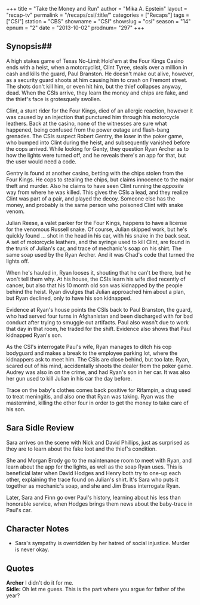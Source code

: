 +++
title = "Take the Money and Run"
author = "Mika A. Epstein"
layout = "recap-tv"
permalink = "/recaps/csi/:title/"
categories = ["Recaps"]
tags = ["CSI"]
station = "CBS"
showname = "CSI"
showslug = "csi"
season = "14"
epnum = "2"
date = "2013-10-02"
prodnum= "297"
+++

## Synopsis## 

A high stakes game of Texas No-Limit Hold'em at the Four Kings Casino ends with a heist, when a motorcyclist, Clint Tyree, steals over a million in cash and kills the guard, Paul Branston. He doesn't make out alive, however, as a security guard shoots at him causing him to crash on Fremont street. The shots don't kill him, or even hit him, but the thief collapses anyway, dead. When the CSIs arrive, they learn the money and chips are fake, and the thief's face is grotesquely swollen.

Clint, a stunt rider for the Four Kings, died of an allergic reaction, however it was caused by an injection that punctured him through his motorcycle leathers. Back at the casino, none of the witnesses are sure what happened, being confused from the power outage and flash-bang grenades. The CSIs suspect Robert Gentry, the loser in the poker game, who bumped into Clint during the heist, and subsequently vanished before the cops arrived. While looking for Genty, they question Ryan Archer as to how the lights were turned off, and he reveals there's an app for that, but the user would need a code.

Gentry is found at another casino, betting with the chips stolen from the Four Kings. He cops to stealing the chips, but claims innocence to the major theft and murder. Also he claims to have seen Clint running the *opposite* way from where he was killed. This gives the CSIs a lead, and they realize Clint was part of a pair, and played the decoy. Someone else has the money, and probably is the same person who poisoned Clint with snake venom.

Julian Reese, a valet parker for the Four Kings, happens to have a license for the venomous Russell snake. Of course, Julian skipped work, but he's quickly found ... shot in the head in his car, with his snake in the back seat. A set of motorcycle leathers, and the syringe used to kill Clint, are found in the trunk of Julian's car, and trace of mechanic's soap on his shirt. The same soap used by the Ryan Archer. And it was Chad's code that turned the lights off.

When he's hauled in, Ryan looses it, shouting that he can't be there, but he won't tell them why. At his house, the CSIs learn his wife died recently of cancer, but also that his 10 month old son was kidnapped by the people behind the heist. Ryan divulges that Julian approached him about a plan, but Ryan declined, only to have his son kidnapped.

Evidence at Ryan's house points the CSIs back to Paul Branston, the guard, who had served four turns in Afghanistan and been discharged with for bad conduct after trying to smuggle out artifacts. Paul also wasn't due to work that day in that room, he traded for the shift. Evidence also shows that Paul kidnapped Ryan's son.

As the CSI's interrogate Paul's wife, Ryan manages to ditch his cop bodyguard and makes a break to the employee parking lot, where the kidnappers ask to meet him. The CSIs are close behind, but too late. Ryan, scared out of his mind, accidentally shoots the dealer from the poker game. Audrey was also in on the crime, and had Ryan's son in her car. It was also her gun used to kill Julian in his car the day before.

Trace on the baby's clothes comes back positive for Rifampin, a drug used to treat meningitis, and also one that Ryan was taking. Ryan was the mastermind, killing the other four in order to get the money to take care of his son. 

## Sara Sidle Review

Sara arrives on the scene with Nick and David Phillips, just as surprised as they are to learn about the fake loot and the thief's condition.

She and Morgan Brody go to the maintenance room to meet with Ryan, and learn about the app for the lights, as well as the soap Ryan uses. This is beneficial later when David Hodges and Henry both try to one-up each other, explaining the trace found on Julian's shirt. It's Sara who puts it together as mechanic's soap, and she and Jim Brass interrogate Ryan.

Later, Sara and Finn go over Paul's history, learning about his less than honorable service, when Hodges brings them news about the baby-trace in Paul's car.

## Character Notes

* Sara's sympathy is overridden by her hatred of social injustice. Murder is never okay.

## Quotes

**Archer** I didn't do it for me.  
**Sidle:** Oh let me guess. This is the part where you argue for father of the year?

